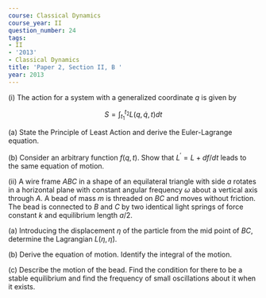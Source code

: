 ```yaml
---
course: Classical Dynamics
course_year: II
question_number: 24
tags:
- II
- '2013'
- Classical Dynamics
title: 'Paper 2, Section II, B '
year: 2013
---
```




(i) The action for a system with a generalized coordinate $q$ is given by

$$S=\int_{t_{1}}^{t_{2}} L(q, \dot{q}, t) d t$$

(a) State the Principle of Least Action and derive the Euler-Lagrange equation.

(b) Consider an arbitrary function $f(q, t)$. Show that $L^{\prime}=L+d f / d t$ leads to the same equation of motion.

(ii) A wire frame $A B C$ in a shape of an equilateral triangle with side $a$ rotates in a horizontal plane with constant angular frequency $\omega$ about a vertical axis through $A$. A bead of mass $m$ is threaded on $B C$ and moves without friction. The bead is connected to $B$ and $C$ by two identical light springs of force constant $k$ and equilibrium length $a / 2$.

(a) Introducing the displacement $\eta$ of the particle from the mid point of $B C$, determine the Lagrangian $L(\eta, \dot{\eta})$.

(b) Derive the equation of motion. Identify the integral of the motion.

(c) Describe the motion of the bead. Find the condition for there to be a stable equilibrium and find the frequency of small oscillations about it when it exists.